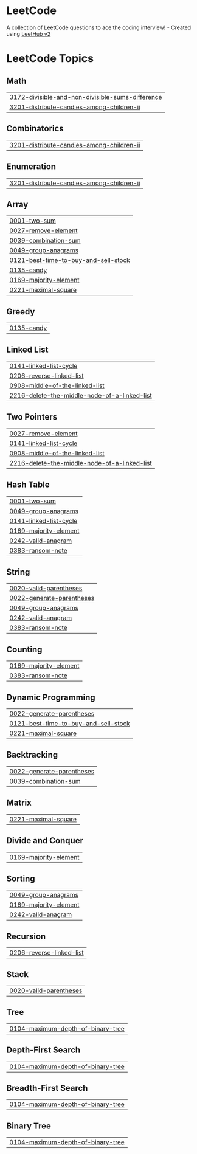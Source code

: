 # LeetCode
A collection of LeetCode questions to ace the coding interview! - Created using [LeetHub v2](https://github.com/arunbhardwaj/LeetHub-2.0)

<!---LeetCode Topics Start-->
# LeetCode Topics
## Math
|  |
| ------- |
| [3172-divisible-and-non-divisible-sums-difference](https://github.com/rprome/LeetCode/tree/master/3172-divisible-and-non-divisible-sums-difference) |
| [3201-distribute-candies-among-children-ii](https://github.com/rprome/LeetCode/tree/master/3201-distribute-candies-among-children-ii) |
## Combinatorics
|  |
| ------- |
| [3201-distribute-candies-among-children-ii](https://github.com/rprome/LeetCode/tree/master/3201-distribute-candies-among-children-ii) |
## Enumeration
|  |
| ------- |
| [3201-distribute-candies-among-children-ii](https://github.com/rprome/LeetCode/tree/master/3201-distribute-candies-among-children-ii) |
## Array
|  |
| ------- |
| [0001-two-sum](https://github.com/rprome/LeetCode/tree/master/0001-two-sum) |
| [0027-remove-element](https://github.com/rprome/LeetCode/tree/master/0027-remove-element) |
| [0039-combination-sum](https://github.com/rprome/LeetCode/tree/master/0039-combination-sum) |
| [0049-group-anagrams](https://github.com/rprome/LeetCode/tree/master/0049-group-anagrams) |
| [0121-best-time-to-buy-and-sell-stock](https://github.com/rprome/LeetCode/tree/master/0121-best-time-to-buy-and-sell-stock) |
| [0135-candy](https://github.com/rprome/LeetCode/tree/master/0135-candy) |
| [0169-majority-element](https://github.com/rprome/LeetCode/tree/master/0169-majority-element) |
| [0221-maximal-square](https://github.com/rprome/LeetCode/tree/master/0221-maximal-square) |
## Greedy
|  |
| ------- |
| [0135-candy](https://github.com/rprome/LeetCode/tree/master/0135-candy) |
## Linked List
|  |
| ------- |
| [0141-linked-list-cycle](https://github.com/rprome/LeetCode/tree/master/0141-linked-list-cycle) |
| [0206-reverse-linked-list](https://github.com/rprome/LeetCode/tree/master/0206-reverse-linked-list) |
| [0908-middle-of-the-linked-list](https://github.com/rprome/LeetCode/tree/master/0908-middle-of-the-linked-list) |
| [2216-delete-the-middle-node-of-a-linked-list](https://github.com/rprome/LeetCode/tree/master/2216-delete-the-middle-node-of-a-linked-list) |
## Two Pointers
|  |
| ------- |
| [0027-remove-element](https://github.com/rprome/LeetCode/tree/master/0027-remove-element) |
| [0141-linked-list-cycle](https://github.com/rprome/LeetCode/tree/master/0141-linked-list-cycle) |
| [0908-middle-of-the-linked-list](https://github.com/rprome/LeetCode/tree/master/0908-middle-of-the-linked-list) |
| [2216-delete-the-middle-node-of-a-linked-list](https://github.com/rprome/LeetCode/tree/master/2216-delete-the-middle-node-of-a-linked-list) |
## Hash Table
|  |
| ------- |
| [0001-two-sum](https://github.com/rprome/LeetCode/tree/master/0001-two-sum) |
| [0049-group-anagrams](https://github.com/rprome/LeetCode/tree/master/0049-group-anagrams) |
| [0141-linked-list-cycle](https://github.com/rprome/LeetCode/tree/master/0141-linked-list-cycle) |
| [0169-majority-element](https://github.com/rprome/LeetCode/tree/master/0169-majority-element) |
| [0242-valid-anagram](https://github.com/rprome/LeetCode/tree/master/0242-valid-anagram) |
| [0383-ransom-note](https://github.com/rprome/LeetCode/tree/master/0383-ransom-note) |
## String
|  |
| ------- |
| [0020-valid-parentheses](https://github.com/rprome/LeetCode/tree/master/0020-valid-parentheses) |
| [0022-generate-parentheses](https://github.com/rprome/LeetCode/tree/master/0022-generate-parentheses) |
| [0049-group-anagrams](https://github.com/rprome/LeetCode/tree/master/0049-group-anagrams) |
| [0242-valid-anagram](https://github.com/rprome/LeetCode/tree/master/0242-valid-anagram) |
| [0383-ransom-note](https://github.com/rprome/LeetCode/tree/master/0383-ransom-note) |
## Counting
|  |
| ------- |
| [0169-majority-element](https://github.com/rprome/LeetCode/tree/master/0169-majority-element) |
| [0383-ransom-note](https://github.com/rprome/LeetCode/tree/master/0383-ransom-note) |
## Dynamic Programming
|  |
| ------- |
| [0022-generate-parentheses](https://github.com/rprome/LeetCode/tree/master/0022-generate-parentheses) |
| [0121-best-time-to-buy-and-sell-stock](https://github.com/rprome/LeetCode/tree/master/0121-best-time-to-buy-and-sell-stock) |
| [0221-maximal-square](https://github.com/rprome/LeetCode/tree/master/0221-maximal-square) |
## Backtracking
|  |
| ------- |
| [0022-generate-parentheses](https://github.com/rprome/LeetCode/tree/master/0022-generate-parentheses) |
| [0039-combination-sum](https://github.com/rprome/LeetCode/tree/master/0039-combination-sum) |
## Matrix
|  |
| ------- |
| [0221-maximal-square](https://github.com/rprome/LeetCode/tree/master/0221-maximal-square) |
## Divide and Conquer
|  |
| ------- |
| [0169-majority-element](https://github.com/rprome/LeetCode/tree/master/0169-majority-element) |
## Sorting
|  |
| ------- |
| [0049-group-anagrams](https://github.com/rprome/LeetCode/tree/master/0049-group-anagrams) |
| [0169-majority-element](https://github.com/rprome/LeetCode/tree/master/0169-majority-element) |
| [0242-valid-anagram](https://github.com/rprome/LeetCode/tree/master/0242-valid-anagram) |
## Recursion
|  |
| ------- |
| [0206-reverse-linked-list](https://github.com/rprome/LeetCode/tree/master/0206-reverse-linked-list) |
## Stack
|  |
| ------- |
| [0020-valid-parentheses](https://github.com/rprome/LeetCode/tree/master/0020-valid-parentheses) |
## Tree
|  |
| ------- |
| [0104-maximum-depth-of-binary-tree](https://github.com/rprome/LeetCode/tree/master/0104-maximum-depth-of-binary-tree) |
## Depth-First Search
|  |
| ------- |
| [0104-maximum-depth-of-binary-tree](https://github.com/rprome/LeetCode/tree/master/0104-maximum-depth-of-binary-tree) |
## Breadth-First Search
|  |
| ------- |
| [0104-maximum-depth-of-binary-tree](https://github.com/rprome/LeetCode/tree/master/0104-maximum-depth-of-binary-tree) |
## Binary Tree
|  |
| ------- |
| [0104-maximum-depth-of-binary-tree](https://github.com/rprome/LeetCode/tree/master/0104-maximum-depth-of-binary-tree) |
<!---LeetCode Topics End-->